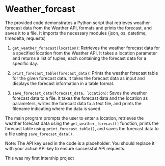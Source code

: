 # Weather_forcast
The provided code demonstrates a Python script that retrieves weather forecast data from the Weather API, formats and prints the forecast, and saves it to a file. It imports the necessary modules (json, os, datetime, timedelta, requests)
1. `get_weather_forecast(location)`: Retrieves the weather forecast data for a specified location from the Weather API. It takes a location parameter and returns a list of tuples, each containing the forecast data for a specific day.

2. `print_forecast_table(forecast_data)`: Prints the weather forecast table for the given forecast data. It takes the forecast data as input and displays the forecast information in a table format.

3. `save_forecast_data(forecast_data, location)`: Saves the weather forecast data to a file. It takes the forecast data and the location as parameters, writes the forecast data to a text file, and prints the filename indicating where the data is saved.

The main program prompts the user to enter a location, retrieves the weather forecast data using the `get_weather_forecast()` function, prints the forecast table using `print_forecast_table()`, and saves the forecast data to a file using `save_forecast_data()`.

Note: The API key used in the code is a placeholder. You should replace it with your actual API key to ensure successful API requests.

This was my first Intership project
